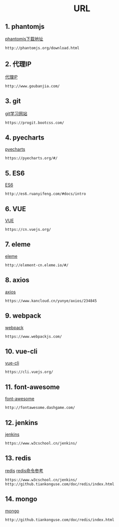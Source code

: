 <center><h1>URL</h1></center>

## 1. phantomjs 
[phantomjs下载地址](http://phantomjs.org/download.html)
```
http://phantomjs.org/download.html
```

## 2. 代理IP
[代理IP](http://www.goubanjia.com/)
```
http://www.goubanjia.com/
```

## 3. git
[git学习网站](https://progit.bootcss.com/)
```
https://progit.bootcss.com/
```

## 4. pyecharts
[pyecharts](https://pyecharts.org/#/)
```
https://pyecharts.org/#/
```

## 5. ES6
[ES6](http://es6.ruanyifeng.com/#docs/intro)
```
http://es6.ruanyifeng.com/#docs/intro
```

## 6. VUE
[VUE](https://cn.vuejs.org/)
```
https://cn.vuejs.org/
```

## 7. eleme
[eleme](http://element-cn.eleme.io/#/)
```
http://element-cn.eleme.io/#/
```

## 8. axios
[axios](https://www.kancloud.cn/yunye/axios/234845)
```
https://www.kancloud.cn/yunye/axios/234845
```

## 9. webpack
[webpack](https://www.webpackjs.com/)
```
https://www.webpackjs.com/
```

## 10. vue-cli
[vue-cli](https://cli.vuejs.org/)
```
https://cli.vuejs.org/
```

## 11. font-awesome
[font-awesome](http://fontawesome.dashgame.com/)
```
http://fontawesome.dashgame.com/
```

## 12. jenkins
[jenkins](https://www.w3cschool.cn/jenkins/)
```
https://www.w3cschool.cn/jenkins/
```

## 13. redis
[redis](https://www.w3cschool.cn/jenkins/)
[redis命令参考](http://github.tiankonguse.com/doc/redis/index.html)
```
https://www.w3cschool.cn/jenkins/
http://github.tiankonguse.com/doc/redis/index.html
```

## 14. mongo
[mongo](http://github.tiankonguse.com/doc/redis/index.html)
```
http://github.tiankonguse.com/doc/redis/index.html
```
